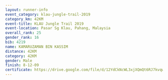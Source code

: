 ```yaml
---
layout: runner-info 
event_category: klau-jungle-trail-2019 
category_km: 42KM 
event-title: KLAU Jungle Trail 2019 
event-location: Pasar Sg Klau, Pahang, Malaysia 
overall_rank: 25
gender_rank: 16
bib: 4219
name: KAMARUZAMAN BIN KASSIM
distance: 42KM
category: 42KM
gender: Male
finish: 8-12-09
certificate: https://drive.google.com/file/d/12YdCkNcWL3xjXQmQt6RJ7kvqwN0F_QLy/view?usp=sharing
---
```

